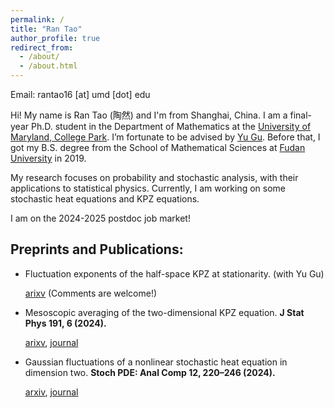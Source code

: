 ```yaml
---
permalink: /
title: "Ran Tao"
author_profile: true
redirect_from: 
  - /about/
  - /about.html
---
```

Email: rantao16 [at] umd [dot] edu

Hi! My name is Ran Tao (陶然) and I'm from Shanghai, China. I am a final-year Ph.D. student in the Department of Mathematics at the [University of Maryland, College Park](https://www-math.umd.edu/). I’m fortunate to be advised by [Yu Gu](https://www.math.umd.edu/~ygu7/). Before that, I got my B.S. degree from the School of Mathematical Sciences at [Fudan University](https://math.fudan.edu.cn/mathen/main.htm) in 2019.

My research focuses on probability and stochastic analysis, with their applications to statistical physics. Currently, I am working on some stochastic heat equations and KPZ equations. 

I am on the 2024-2025 postdoc job market!

Preprints and Publications:
---
* Fluctuation exponents of the half-space KPZ at stationarity. (with Yu Gu)
  
  [arixv](https://arxiv.org/pdf/2410.01653.pdf) (Comments are welcome!)

* Mesoscopic averaging of the two-dimensional KPZ equation. <b>J Stat Phys 191, 6 (2024).</b>
  
  [arixv](https://arxiv.org/pdf/2302.06689v3.pdf), [journal](https://link.springer.com/article/10.1007/s10955-023-03222-3) 
   
* Gaussian fluctuations of a nonlinear stochastic heat equation in dimension two. <b>Stoch PDE: Anal Comp 12, 220–246 (2024).</b>
  
  [arxiv](https://arxiv.org/pdf/2204.13866.pdf), [journal](https://link.springer.com/article/10.1007/s40072-022-00282-6) 
